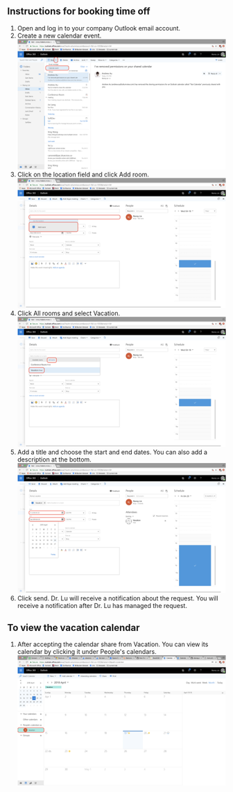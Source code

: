 ## Instructions for booking time off

 1. Open and log in to your company Outlook email account.
 2. Create a new calendar event. ![Calendar Event](img/Step_1_2.png)
 3. Click on the location field and click Add room. ![Add Room](img/Step_2.png)
 4. Click All rooms and select Vacation. ![enter image description here](img/Step_3_2.png)
 5. Add a title and choose the start and end dates. You can also add a description at the bottom. ![enter image description here](img/Step_4_2.png)
 6. Click send. Dr. Lu will receive a notification about the request. You will receive a notification after Dr. Lu has managed the request. 
 
## To view the vacation calendar
 1. After accepting the calendar share from Vacation. You can view its calendar by clicking it under People's calendars.![enter image description here](img/View.png)

 


<!--stackedit_data:
eyJoaXN0b3J5IjpbLTg5NDUwOTM0LDg5MTU0OTAyMCwtMTg0OD
g2ODA3NiwtMTk3OTA1MTI4NSw3MzcxMjk0NjUsMTgyNTY3NjI0
N119
-->